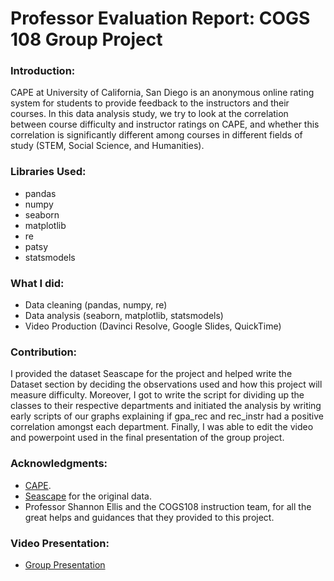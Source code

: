# Professor Evaluation Report: COGS 108 Group Project



### Introduction:

CAPE at University of California, San Diego is an anonymous online rating system for students to provide feedback to the instructors and their courses. In this data analysis study, we try to look at the correlation between course difficulty and instructor ratings on CAPE, and whether this correlation is significantly different among courses in different fields of study (STEM, Social Science, and Humanities).

### Libraries Used: 

* pandas
* numpy
* seaborn
* matplotlib
* re
* patsy
* statsmodels

### What I did: 
* Data cleaning (pandas, numpy, re) 
* Data analysis (seaborn, matplotlib, statsmodels)
* Video Production (Davinci Resolve, Google Slides, QuickTime) 

### Contribution:

I provided the dataset Seascape for the project and helped write the Dataset section by deciding the observations used and how this project will measure difficulty. Moreover, I got to write the script for dividing up the classes to their respective departments and initiated the analysis by writing early scripts of our graphs explaining if gpa_rec and rec_instr had a positive correlation amongst each department. Finally, I was able to edit the video and powerpoint used in the final presentation of the group project.

### Acknowledgments:

- <a href=https://cape.ucsd.edu/>CAPE</a>.
- <a href=https://github.com/dcao/seascape>Seascape</a> for the original data.
- Professor Shannon Ellis and the COGS108 instruction team, for all the great helps and guidances that they provided to this project.


### Video Presentation:
- <a href=https://youtu.be/n675b9hl1aA/>Group Presentation</a> 
